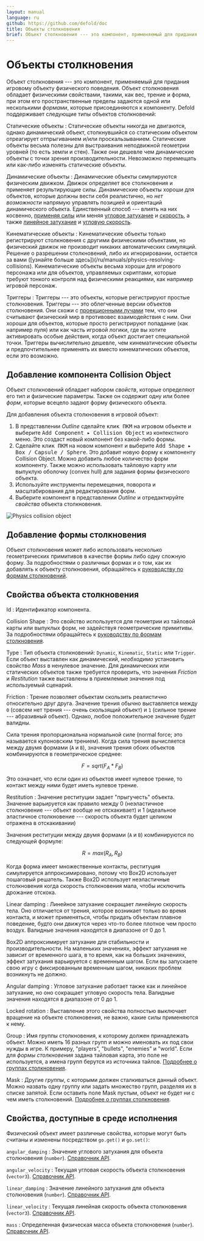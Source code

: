```yaml
---
layout: manual
language: ru
github: https://github.com/defold/doc
title: Объекты столкновения
brief: Объект столкновения --- это компонент, применяемый для придания игровому объекту физического поведения. Объект столкновения обладает физическими свойствами и формой в пространстве.
---
```


# Объекты столкновения

Объект столкновения --- это компонент, применяемый для придания игровому объекту физического поведения. Объект столкновения обладает физическими свойствами, такими, как вес, трение и форма, при этом его пространственные пределы задаются одной или несколькими _формами_, которые присоединяются к компоненту. Defold поддерживает следующие типы объектов столкновений:

Статические объекты
: Статические объекты никогда не двигаются, однако динамический объект, столкнувшийся со статическим объектом отреагирует отпрыгиванием и/или проскальзыванием. Статические объекты весьма полезны для выстраивания неподвижной геометрии уровней (то есть земли и стен). Также они дешевле чем динамические объекты с точки зрения производительности. Невозможно перемещать или как-либо изменять статические объекты.

Динамические объекты
: Динамические объекты симулируются физическим движком. Движок определяет все столкновения и применяет результирующие силы. Динамические объекты хороши для объектов, которые должны вести себя реалистично, но *нет возможности* напрямую управлять позицией и ориентаций динамического объекта. Единственный способ --- влиять на них косвенно, [применяя силы](/ref/physics/#apply_force) или меняя [угловое затухание](/ref/stable/physics/#angular_damping) и [скорость](/ref/stable/physics/#linear_velocity), а также [линейное затухание](/ref/stable/physics/#linear_damping) и [угловую скорость](/ref/stable/physics/#angular_velocity).

Кинематические объекты
: Кинематические объекты только регистрируют столкновения с другими физическими объектами, но физический движок не производит никаких автоматических симуляций. Решение о разрешении столкновений, либо их игнорировании, остается за вами ([узнайте больше здесь])(/ru/manuals/physics-resolving-collisions). Кинематические объекты весьма хороши для игрового персонажа или для объектов, управляемых скриптами, которые требуют тонкого контроля над физическими реакциями, как например игровой персонаж.

Триггеры
: Триггеры --- это объекты, которые регистрируют простые столкновения. Триггеры --- это облегченные версии объектов столкновения. Они схожи с [проекционными лучами](/manuals/physics-ray-cast) тем, что они считывают физический мир в противовес взаимодействия с ним. Они хороши для объектов, которые просто регистрируют попадание (как например пуля) или как часть игровой логики, где вы хотите активировать особые действия, когда объект достигает специальной точки. Триггеры вычислительно дешевле, чем кинематические объекты и предпочтительнее применять их вместо кинематических объектов, если это возможно.


## Добавление компонента Collision Object

Объект столкновений обладает набором *свойств*, которые определяют его тип и физические параметры. Также он содержит одну или более *форм*, которые всецело задают форму физического объекта.

Для добавления объекта столкновения в игровой объект:

1. В представлении *Outline* сделайте <kbd>клик ПКМ</kbd> на игровом объекте и выберите <kbd>Add Component ▸ Collision Object</kbd> из контекстного меню. Это создаст новый компонент без какой-либо формы.
2. Сделайте <kbd>клик ПКМ</kbd> на новом компонент и выберите <kbd>Add Shape ▸ Box / Capsule / Sphere</kbd>. Это добавит новую форму к компоненту Collision Object. Можно добавить любое количество форм компоненту. Также можно использовать тайловую карту или выпуклую оболочку (convex hull) для задания формы физического объекта.
3. Используйте инструменты перемещения, поворота и масштабирования для редактирования форм.
4. Выберите компонент в представлении *Outline* и отредактируйте *свойства* объекта столкновения.

![Physics collision object](/manuals/images/physics/collision_object.png)


## Добавление формы столкновения

Объект столкновения может либо использовать несколько геометрических примитивов в качестве формы либо одну сложную форму. За подробностями о различных формах и о том, как их добавлять к объекту столкновения, обращайтесь к [руководству по формам столкновений](/ru/manuals/physics-shapes).


## Свойства объекта столкновения

Id
: Идентификатор компонента.

Collision Shape
: Это свойство используется для геометрии из тайловой карты или выпуклых форм, не задействуя геометрические примитивы. За подробностями обращайтесь к [руководству по формам столкновения](/ru/manuals/physics-shapes).

Type
: Тип объекта столкновений: `Dynamic`, `Kinematic`, `Static` или `Trigger`. Если объект выставлен как динамический, _необходимо_ установить свойство *Mass* в ненулевое значение. Для динамических или статических объектов также требуется проверить, что значения *Friction* и *Restitution* также выставлены в приемлемые значения под используемый сценарий.

Friction
: Трение позволяет объектам скользить реалистично относительно друг друга. Значение трения обычно выставляется между `0` (совсем нет трения --- очень скользящий объект) и `1` (сильное трение --- абразивный объект). Однако, любое положительное значение будет валидны.

  Сила трения пропорциональна нормальной силе (normal force; это называется кулоновским трением). Когда сила трения вычисляется между двумя формами (`A` и `B`), значения трения обоих объектов комбинируются в геометрическое среднее:

$$
  F = sqrt( F_A * F_B )
$$

  Это означает, что если один из объектов имеет нулевое трение, то контакт между ними будет иметь нулевое трение.

Restitution
: Значение реституции задает "прыгучесть" объекта. Значение варьируется как правило между 0 (неэластичное столкновение --- объект вообще не отскакивает) и 1 (идеальное эластичное столкновение --- скорость объекта будет целиком отражена в отскакивании)

  Значения реституции между двумя формами (`A` и `B`) комбинируются по следующей формуле:

$$
  R = max( R_A, R_B )
$$

  Когда форма имеет множественные контакты, реституция симулируется аппроксимировано, потому что Box2D использует пошаговый решатель. Также Box2D использует неэластичные столкновения когда скорость столкновения мала, чтобы исключить дрожание отскока.

Linear damping
: Линейное затухание сокращает линейную скорость тела. Оно отличается от трения, которое возникает только во время контакта, и может применяться, чтобы придать объектам плавное поведение, будто они движутся через что-то более плотное чем просто воздух. Валидные значения находятся в диапазоне от 0 до 1.

  Box2D аппроксимирует затухание для стабильности и производительности. На маленьких значениях, эффект затухания не зависит от временного шага, в то время, как на больших значениях, эффект затухания варьируется с временным шагом. Если вы запускаете свою игру с фиксированным временным шагом, никаких проблем возникнуть не должно.

Angular damping
: Угловое затухание работает также как и линейное затухание, но оно сокращает угловую скорость тела. Валидные значения находятся в диапазоне от 0 до 1.

Locked rotation
: Выставление этого свойства полностью выключает вращение на объекте столкновения, не важно, какие силы применяются к нему.

Group
: Имя группы столкновения, к которому должен принадлежать объект. Можно иметь 16 разных групп и можно именовать их под свои нужды в игре. К примеру,  "players", "bullets", "enemies" и "world". Если для *формы столкновения* задана тайловая карта, это поле не используется, а имена групп берутся из источника тайлов. [Подробнее о группах столкновения](/ru/manuals/physics-groups).

Mask
: Другие _группы_, с которыми должен сталкиваться данный объект. Можно назвать одну группу или задать множество групп, разделяя их в списке запятой. Если оставить поле Mask пустым, объект не будет ни с чем иметь столкновений. [Подробнее о группах столкновения](/ru/manuals/physics-groups).


## Свойства, доступные в среде исполнения

Физический объект имеет различные свойства, которые могут быть считаны и изменены посредством `go.get()` и `go.set()`:

`angular_damping`
: Значение углового затухания для объекта столкновения (`number`). [Справочник API](/ref/physics/#angular_damping).

`angular_velocity`
: Текущая угловая скорость объекта столкновения (`vector3`). [Справочник API](/ref/physics/#angular_velocity).

`linear_damping`
: Значение линейного затухания для объекта столкновения (`number`). [Справочник API](/ref/physics/#linear_damping).

`linear_velocity`
: Текущая линейная скорость объекта столкновения (`vector3`). [Справочник API](/ref/physics/#linear_velocity).

`mass`
: Определенная физическая масса объекта столкновения (`number`). [Справочник API](/ref/physics/#mass).
